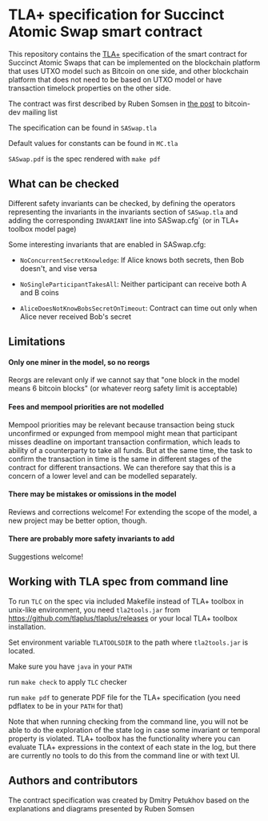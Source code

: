 # TLA+ specification for Succinct Atomic Swap smart contract

This repository contains the [TLA+](https://lamport.azurewebsites.net/tla/tla.html)
specification of the smart contract for Succinct Atomic Swaps
that can be implemented on the blockchain platform that uses UTXO model
such as Bitcoin on one side, and other blockchain platform that does not need
to be based on UTXO model or have transaction timelock properties
on the other side.

The contract was first described by Ruben Somsen in
[the post](https://lists.linuxfoundation.org/pipermail/bitcoin-dev/2020-May/017846.html)
 to bitcoin-dev mailing list

The specification can be found in `SASwap.tla`

Default values for constants can be found in `MC.tla`

`SASwap.pdf` is the spec rendered with `make pdf`

## What can be checked

Different safety invariants can be checked, by defining the
operators representing the invariants in the invariants section
of `SASwap.tla` and adding the corresponding `INVARIANT` line
into SASwap.cfg` (or in TLA+ toolbox model page)

Some interesting invariants that are enabled in SASwap.cfg:

- `NoConcurrentSecretKnowledge`:
  If Alice knows both secrets, then Bob doesn't, and vise versa

- `NoSingleParticipantTakesAll`:
  Neither participant can receive both A and B coins

- `AliceDoesNotKnowBobsSecretOnTimeout`:
  Contract can time out only when Alice never received Bob's secret

## Limitations

#### Only one miner in the model, so no reorgs

Reorgs are relevant only if we cannot say that
"one block in the model means 6 bitcoin blocks"
(or whatever reorg safety limit is acceptable)

#### Fees and mempool priorities are not modelled

Mempool priorities may be relevant because transaction being stuck
unconfirmed or expunged from mempool might mean that participant
misses deadline on important transaction confirmation, which leads
to ability of a counterparty to take all funds. But at the same time,
the task to confirm the transaction in time is the same in different
stages of the contract for different transactions. We can therefore
say that this is a concern of a lower level and can be modelled
separately.

#### There may be mistakes or omissions in the model

Reviews and corrections welcome! For extending the scope of the model,
a new project may be better option, though.

#### There are probably more safety invariants to add

Suggestions welcome!

## Working with TLA spec from command line

To run `TLC` on the spec via included Makefile instead of
TLA+ toolbox in unix-like environment, you need `tla2tools.jar`
from https://github.com/tlaplus/tlaplus/releases or your local
TLA+ toolbox installation.

Set environment variable `TLATOOLSDIR` to the path where
`tla2tools.jar` is located.

Make sure you have `java` in your `PATH`

run `make check` to apply `TLC` checker

run `make pdf` to generate PDF file for the TLA+ specification
(you need pdflatex to be in your `PATH` for that)

Note that when running checking from the command line, you will
not be able to do the exploration of the state log in case some
invariant or temporal property is violated. TLA+ toolbox has
the functionality where you can evaluate TLA+ expressions in
the context of each state in the log, but there are currently
no tools to do this from the command line or with text UI.

## Authors and contributors

The contract specification was created by Dmitry Petukhov
based on the explanations and diagrams presented by Ruben Somsen
